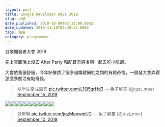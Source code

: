 ```yaml
---
layout: post
title: Google Developer Days 2019
slug: gdd
date_published: 2019-10-09T03:31:00.000Z
date_updated: 2019-11-10T03:39:57.000Z
tags: 隨筆
category: programmer
---
```


谷歌開發者大會 2019 

先上官圖晚上沒去 After Party 和配音君男後期一起去吃小龍蝦。

大會依舊很舒服，今年好像請了很多自媒體網紅之類的有點奇怪，一開發大會弄得那麼多關注有點奇怪。

> 从学生变成嘉宾 [pic.twitter.com/L1Si5qrHd3](https://t.co/L1Si5qrHd3)
> &mdash; 兔子鮮笙 (@tuzi_moe) [September 15, 2019](https://twitter.com/tuzi_moe/status/1173080145969549312?ref_src=twsrc%5Etfw)

![](https://res-3.cloudinary.com/hypmkhfbk/image/upload/q_auto/v1/ghost-blog-images/IMG_6315.jpg)![](https://res-1.cloudinary.com/hypmkhfbk/image/upload/q_auto/v1/ghost-blog-images/IMG_6316.jpg)![](https://res-2.cloudinary.com/hypmkhfbk/image/upload/q_auto/v1/ghost-blog-images/IMG_6317.jpg)![](https://res-5.cloudinary.com/hypmkhfbk/image/upload/q_auto/v1/ghost-blog-images/IMG_6318.jpg)![](https://res-4.cloudinary.com/hypmkhfbk/image/upload/q_auto/v1/ghost-blog-images/IMG_6396.jpg)![](https://res-1.cloudinary.com/hypmkhfbk/image/upload/q_auto/v1/ghost-blog-images/IMG_6258.jpg)![](https://res-1.cloudinary.com/hypmkhfbk/image/upload/q_auto/v1/ghost-blog-images/-----2019-11-10---4.35.28.png)![](https://res-1.cloudinary.com/hypmkhfbk/image/upload/q_auto/v1/ghost-blog-images/IMG_6259.jpg)![](https://res-3.cloudinary.com/hypmkhfbk/image/upload/q_auto/v1/ghost-blog-images/-----2019-11-10---4.35.40.png)![](https://res-2.cloudinary.com/hypmkhfbk/image/upload/q_auto/v1/ghost-blog-images/-----2019-11-10---4.35.48.png)
> 好累啊 [pic.twitter.com/jgzMonwmUC](https://t.co/jgzMonwmUC)
> &mdash; 兔子鮮笙 (@tuzi_moe) [September 10, 2019](https://twitter.com/tuzi_moe/status/1171358188907548673?ref_src=twsrc%5Etfw)
